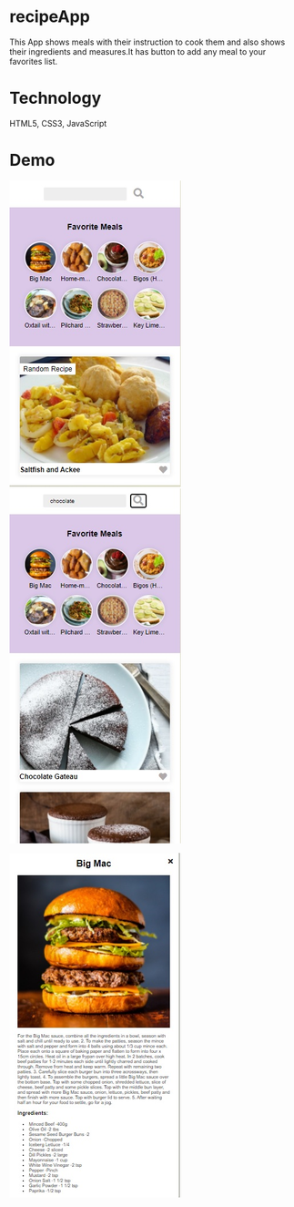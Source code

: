 # recipeApp

This App shows meals with their instruction to cook them and also shows their ingredients and measures.It has button to add any meal to your favorites list. 

# Technology

HTML5, CSS3, JavaScript

# Demo
 ![](images/home.jpg)
 ![](images/search.jpg)

 ![](images/ingredients.jpg)
  
